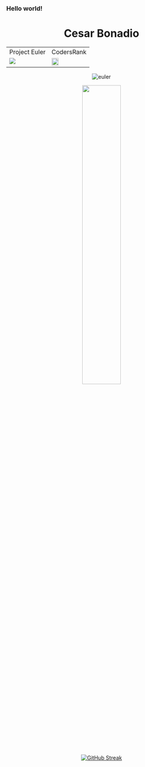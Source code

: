 ### Hello world!

<div align="center">

# Cesar Bonadio 

</div>


<table>
  <tr>
     <td>Project Euler</td>
     <td>CodersRank</td>
  </tr>
  <tr>
    <td valign="top"><img src="screenshots/Screenshot_1582745092.png"></td>
    <td valign="top"> <img  width="45%" src="https://cr-ss-service.azurewebsites.net/api/ScreenShot?widget=summary&username=cesarbonadio" width="300px"/></td>
  </tr>
 </table>

<div align="center">

 <div width="45%">
  
 ![euler](https://projecteuler.net/profile/cesarbonadio12.png)
  
 </div>
 
 <img  width="45%" src="https://cr-ss-service.azurewebsites.net/api/ScreenShot?widget=summary&username=cesarbonadio" width="300px"/>

</div>

<div align="center">

[![GitHub Streak](http://github-readme-streak-stats.herokuapp.com?user=cesarbonadio&theme=calm&hide_border=true&locale=es&fire=00DD1B&background=000000&ring=00DD1B&sideNums=00DD1B)](https://git.io/streak-stats)
 
 </div>

<!--
**cesarbonadio/cesarbonadio** is a ✨ _special_ ✨ repository because its `README.md` (this file) appears on your GitHub profile.

Here are some ideas to get you started:

- 🔭 I’m currently working on ...
- 🌱 I’m currently learning ...
- 👯 I’m looking to collaborate on ...
- 🤔 I’m looking for help with ...
- 💬 Ask me about ...
- 📫 How to reach me: ...
- 😄 Pronouns: ...
- ⚡ Fun fact: ...
-->
